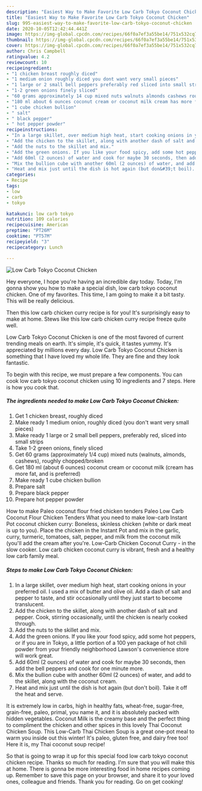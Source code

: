 ```yaml
---
description: "Easiest Way to Make Favorite Low Carb Tokyo Coconut Chicken"
title: "Easiest Way to Make Favorite Low Carb Tokyo Coconut Chicken"
slug: 995-easiest-way-to-make-favorite-low-carb-tokyo-coconut-chicken
date: 2020-10-05T12:42:44.441Z
image: https://img-global.cpcdn.com/recipes/66f0a7ef3a55be14/751x532cq70/low-carb-tokyo-coconut-chicken-recipe-main-photo.jpg
thumbnail: https://img-global.cpcdn.com/recipes/66f0a7ef3a55be14/751x532cq70/low-carb-tokyo-coconut-chicken-recipe-main-photo.jpg
cover: https://img-global.cpcdn.com/recipes/66f0a7ef3a55be14/751x532cq70/low-carb-tokyo-coconut-chicken-recipe-main-photo.jpg
author: Chris Campbell
ratingvalue: 4.2
reviewcount: 10
recipeingredient:
- "1 chicken breast roughly diced"
- "1 medium onion roughly diced you dont want very small pieces"
- "1 large or 2 small bell peppers preferably red sliced into small strips"
- "1-2 green onions finely sliced"
- "60 grams approximately 14 cup mixed nuts walnuts almonds cashews roughly choppedbroken"
- "180 ml about 6 ounces coconut cream or coconut milk cream has more fat and is preferred"
- "1 cube chicken bullion"
- " salt"
- " black pepper"
- " hot pepper powder"
recipeinstructions:
- "In a large skillet, over medium high heat, start cooking onions in your preferred oil. I used a mix of butter and olive oil. Add a dash of salt and pepper to taste, and stir occasionally until they just start to become translucent."
- "Add the chicken to the skillet, along with another dash of salt and pepper. Cook, stirring occasionally, until the chicken is nearly cooked through."
- "Add the nuts to the skillet and mix."
- "Add the green onions. If you like your food spicy, add some hot peppers, or if you are in Tokyo, a little portion of a 100 yen package of hot chili powder from your friendly neighborhood Lawson&#39;s convenience store will work great."
- "Add 60ml (2 ounces) of water and cook for maybe 30 seconds, then add the bell peppers and cook for one minute more."
- "Mix the bullion cube with another 60ml (2 ounces) of water, and add to the skillet, along with the coconut cream."
- "Heat and mix just until the dish is hot again (but don&#39;t boil). Take it off the heat and serve."
categories:
- Recipe
tags:
- low
- carb
- tokyo

katakunci: low carb tokyo 
nutrition: 109 calories
recipecuisine: American
preptime: "PT26M"
cooktime: "PT57M"
recipeyield: "3"
recipecategory: Lunch

---
```



![Low Carb Tokyo Coconut Chicken](https://img-global.cpcdn.com/recipes/66f0a7ef3a55be14/751x532cq70/low-carb-tokyo-coconut-chicken-recipe-main-photo.jpg)

Hey everyone, I hope you're having an incredible day today. Today, I'm gonna show you how to make a special dish, low carb tokyo coconut chicken. One of my favorites. This time, I am going to make it a bit tasty. This will be really delicious.

Then this low carb chicken curry recipe is for you! It&#39;s surprisingly easy to make at home. Stews like this low carb chicken curry recipe freeze quite well.

Low Carb Tokyo Coconut Chicken is one of the most favored of current trending meals on earth. It's simple, it's quick, it tastes yummy. It's appreciated by millions every day. Low Carb Tokyo Coconut Chicken is something that I have loved my whole life. They are fine and they look fantastic.


To begin with this recipe, we must prepare a few components. You can cook low carb tokyo coconut chicken using 10 ingredients and 7 steps. Here is how you cook that.

<!--inarticleads1-->

##### The ingredients needed to make Low Carb Tokyo Coconut Chicken:

1. Get 1 chicken breast, roughly diced
1. Make ready 1 medium onion, roughly diced (you don&#39;t want very small pieces)
1. Make ready 1 large or 2 small bell peppers, preferably red, sliced into small strips
1. Take 1-2 green onions, finely sliced
1. Get 60 grams (approximately 1/4 cup) mixed nuts (walnuts, almonds, cashews), roughly chopped/broken
1. Get 180 ml (about 6 ounces) coconut cream or coconut milk (cream has more fat, and is preferred)
1. Make ready 1 cube chicken bullion
1. Prepare  salt
1. Prepare  black pepper
1. Prepare  hot pepper powder


How to make Paleo coconut flour fried chicken tenders Paleo Low Carb Coconut Flour Chicken Tenders What you need to make low-carb Instant Pot coconut chicken curry: Boneless, skinless chicken (white or dark meat is up to you). Place the chicken in the Instant Pot and mix in the garlic, curry, turmeric, tomatoes, salt, pepper, and milk from the coconut milk (you&#39;ll add the cream after you&#39;re. Low-Carb Chicken Coconut Curry - in the slow cooker. Low carb chicken coconut curry is vibrant, fresh and a healthy low carb family meal. 

<!--inarticleads2-->

##### Steps to make Low Carb Tokyo Coconut Chicken:

1. In a large skillet, over medium high heat, start cooking onions in your preferred oil. I used a mix of butter and olive oil. Add a dash of salt and pepper to taste, and stir occasionally until they just start to become translucent.
1. Add the chicken to the skillet, along with another dash of salt and pepper. Cook, stirring occasionally, until the chicken is nearly cooked through.
1. Add the nuts to the skillet and mix.
1. Add the green onions. If you like your food spicy, add some hot peppers, or if you are in Tokyo, a little portion of a 100 yen package of hot chili powder from your friendly neighborhood Lawson&#39;s convenience store will work great.
1. Add 60ml (2 ounces) of water and cook for maybe 30 seconds, then add the bell peppers and cook for one minute more.
1. Mix the bullion cube with another 60ml (2 ounces) of water, and add to the skillet, along with the coconut cream.
1. Heat and mix just until the dish is hot again (but don&#39;t boil). Take it off the heat and serve.


It is extremely low in carbs, high in healthy fats, wheat-free, sugar-free, grain-free, paleo, primal, you name it, and it is absolutely packed with hidden vegetables. Coconut Milk is the creamy base and the perfect thing to compliment the chicken and other spices in this lovely Thai Coconut Chicken Soup. This Low-Carb Thai Chicken Soup is a great one-pot meal to warm you inside out this winter! It&#39;s paleo, gluten free, and dairy free too! Here it is, my Thai coconut soup recipe! 

So that is going to wrap it up for this special food low carb tokyo coconut chicken recipe. Thanks so much for reading. I'm sure that you will make this at home. There is gonna be more interesting food in home recipes coming up. Remember to save this page on your browser, and share it to your loved ones, colleague and friends. Thank you for reading. Go on get cooking!
